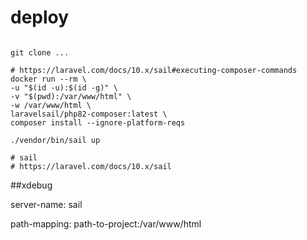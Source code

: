 # deploy
```shell

git clone ...

# https://laravel.com/docs/10.x/sail#executing-composer-commands
docker run --rm \
-u "$(id -u):$(id -g)" \
-v "$(pwd):/var/www/html" \
-w /var/www/html \
laravelsail/php82-composer:latest \
composer install --ignore-platform-reqs

./vendor/bin/sail up

# sail
# https://laravel.com/docs/10.x/sail
```

##xdebug

server-name: sail

path-mapping: path-to-project:/var/www/html
